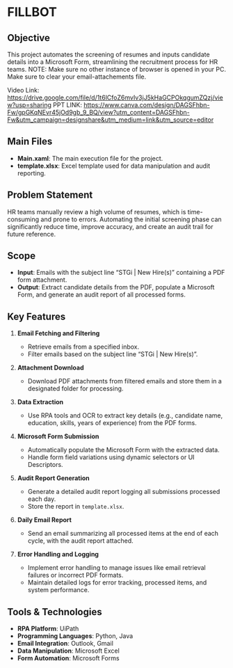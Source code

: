 # FILLBOT

## Objective
This project automates the screening of resumes and inputs candidate details into a Microsoft Form, streamlining the recruitment process for HR teams. 
NOTE: Make sure no other instance of browser is opened in your PC. Make sure to clear your email-attachements file.



Video Link: https://drive.google.com/file/d/1t6lCfoZ6mvIv3jJ5kHaGCPOkqgumZQzj/view?usp=sharing
PPT LINK: https://www.canva.com/design/DAGSFhbn-Fw/gpGKqNEvr45jOd9gb_9_BQ/view?utm_content=DAGSFhbn-Fw&utm_campaign=designshare&utm_medium=link&utm_source=editor

## Main Files
- **Main.xaml**: The main execution file for the project.
- **template.xlsx**: Excel template used for data manipulation and audit reporting.

## Problem Statement
HR teams manually review a high volume of resumes, which is time-consuming and prone to errors. Automating the initial screening phase can significantly reduce time, improve accuracy, and create an audit trail for future reference.

## Scope
- **Input**: Emails with the subject line “STGi | New Hire(s)” containing a PDF form attachment.
- **Output**: Extract candidate details from the PDF, populate a Microsoft Form, and generate an audit report of all processed forms.

## Key Features
1. **Email Fetching and Filtering**
   - Retrieve emails from a specified inbox.
   - Filter emails based on the subject line “STGi | New Hire(s)”.

2. **Attachment Download**
   - Download PDF attachments from filtered emails and store them in a designated folder for processing.

3. **Data Extraction**
   - Use RPA tools and OCR to extract key details (e.g., candidate name, education, skills, years of experience) from the PDF forms.

4. **Microsoft Form Submission**
   - Automatically populate the Microsoft Form with the extracted data.
   - Handle form field variations using dynamic selectors or UI Descriptors.

5. **Audit Report Generation**
   - Generate a detailed audit report logging all submissions processed each day.
   - Store the report in `template.xlsx`.

6. **Daily Email Report**
   - Send an email summarizing all processed items at the end of each cycle, with the audit report attached.

7. **Error Handling and Logging**
   - Implement error handling to manage issues like email retrieval failures or incorrect PDF formats.
   - Maintain detailed logs for error tracking, processed items, and system performance.

## Tools & Technologies
- **RPA Platform**: UiPath
- **Programming Languages**: Python, Java
- **Email Integration**: Outlook, Gmail
- **Data Manipulation**: Microsoft Excel
- **Form Automation**: Microsoft Forms
